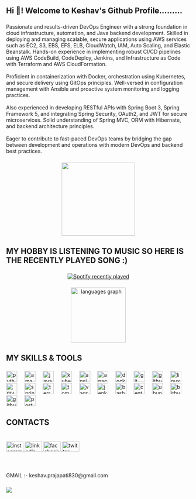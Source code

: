 <h2 align="left">Hi 👋! Welcome to Keshav's Github Profile.........</h2>

###

<p align="left">Passionate and results-driven DevOps Engineer with a strong foundation in cloud infrastructure, automation, and Java backend development. Skilled in deploying and managing scalable, secure applications using AWS services such as EC2, S3, EBS, EFS, ELB, CloudWatch, IAM, Auto Scaling, and Elastic Beanstalk. Hands-on experience in implementing robust CI/CD pipelines using AWS CodeBuild, CodeDeploy, Jenkins, and Infrastructure as Code with Terraform and AWS CloudFormation.<br><br>Proficient in containerization with Docker, orchestration using Kubernetes, and secure delivery using GitOps principles. Well-versed in configuration management with Ansible and proactive system monitoring and logging practices.<br><br>Also experienced in developing RESTful APIs with Spring Boot 3, Spring Framework 5, and integrating Spring Security, OAuth2, and JWT for secure microservices. Solid understanding of Spring MVC, ORM with Hibernate, and backend architecture principles.<br><br>Eager to contribute to fast-paced DevOps teams by bridging the gap between development and operations with modern DevOps and backend best practices.</p>

###

<div align="center">
  <img height="200" src="https://blogger.googleusercontent.com/img/b/R29vZ2xl/AVvXsEgVc9IYg6G2xQh2ODAJM0QEmp7Mvo2lvfA_sMhmUE8klbeBVfhJIzgK1Ilqj2rOozmjeDfd2rZ4aYaU7mQn88gVevbkCJZF_I1PDZbRLWo_eCrVe8ZTv5-G-PWC7eHiBDR1-CUgqiLFSGcHZI9ZDaq2GKKr2GNJgB9qWIPmot37wXG4NtZ8DW-wmsi8dg/w554-h229/DEVOPS.gif"  />
</div>

###

<h2 align="left">MY HOBBY IS LISTENING TO MUSIC SO HERE IS THE RECENTLY PLAYED SONG :)</h2>

###

<div align="center">
  <a href="https://open.spotify.com/user/31dwfjjrqyimswiv5yzmoahfpphq">
    <img src="https://spotify-recently-played-readme.vercel.app/api?user=31dwfjjrqyimswiv5yzmoahfpphq&count=1&unique=true" alt="Spotify recently played"  />
  </a>
</div>

###

<div align="center">
  <img src="https://github-readme-stats.vercel.app/api/top-langs?username=keshavp07-git&locale=en&hide_title=false&layout=compact&card_width=320&langs_count=5&theme=dracula&hide_border=false" height="150" alt="languages graph"  />
</div>

###

<h2 align="left">MY SKILLS & TOOLS</h2>

###

<div align="left">
  <img src="https://cdn.jsdelivr.net/gh/devicons/devicon/icons/python/python-original.svg" height="30" alt="python logo"  />
  <img width="12" />
  <img src="https://skillicons.dev/icons?i=aws" height="30" alt="amazonwebservices logo"  />
  <img width="12" />
  <img src="https://cdn.jsdelivr.net/gh/devicons/devicon/icons/java/java-original.svg" height="30" alt="java logo"  />
  <img width="12" />
  <img src="https://skillicons.dev/icons?i=kubernetes" height="30" alt="kubernetes logo"  />
  <img width="12" />
  <img src="https://cdn.jsdelivr.net/gh/devicons/devicon/icons/ansible/ansible-original.svg" height="30" alt="ansible logo"  />
  <img width="12" />
  <img src="https://cdn.jsdelivr.net/gh/devicons/devicon/icons/apache/apache-original.svg" height="30" alt="apache logo"  />
  <img width="12" />
  <img src="https://cdn.simpleicons.org/docker/2496ED" height="30" alt="docker logo"  />
  <img width="12" />
  <img src="https://cdn.jsdelivr.net/gh/devicons/devicon/icons/git/git-original.svg" height="30" alt="git logo"  />
  <img width="12" />
  <img src="https://skillicons.dev/icons?i=github" height="30" alt="github logo"  />
  <img width="12" />
  <img src="https://skillicons.dev/icons?i=linux" height="30" alt="linux logo"  />
  <img width="12" />
  <img src="https://cdn.simpleicons.org/mysql/4479A1" height="30" alt="mysql logo"  />
  <img width="12" />
  <img src="https://cdn.jsdelivr.net/gh/devicons/devicon/icons/spring/spring-original.svg" height="30" alt="spring logo"  />
  <img width="12" />
  <img src="https://cdn.simpleicons.org/terraform/7B42BC" height="30" alt="terraform logo"  />
  <img width="12" />
  <img src="https://cdn.jsdelivr.net/gh/devicons/devicon/icons/tomcat/tomcat-original.svg" height="30" alt="tomcat logo"  />
  <img width="12" />
  <img src="https://cdn.simpleicons.org/vagrant/1868F2" height="30" alt="vagrant logo"  />
  <img width="12" />
  <img src="https://skillicons.dev/icons?i=jenkins" height="30" alt="jenkins logo"  />
  <img width="12" />
  <img src="https://cdn.simpleicons.org/gnubash/4EAA25" height="30" alt="bash logo"  />
  <img width="12" />
  <img src="https://cdn.simpleicons.org/centos/262577" height="30" alt="centos logo"  />
  <img width="12" />
  <img src="https://cdn.simpleicons.org/ubuntu/E95420" height="30" alt="ubuntu logo"  />
  <img width="12" />
  <img src="https://cdn.simpleicons.org/bitbucket/0052CC" height="30" alt="bitbucket logo"  />
  <img width="12" />
  <img src="https://cdn.simpleicons.org/githubactions/2088FF" height="30" alt="githubactions logo"  />
  <img width="12" />
  <img src="https://cdn.simpleicons.org/postman/FF6C37" height="30" alt="postman logo"  />
</div>

###

<h2 align="left">CONTACTS</h2>

###

<br clear="both">

<div align="left">
  <a href="https://www.instagram.com/keshav07.ops/" target="_blank">
    <img src="https://raw.githubusercontent.com/maurodesouza/profile-readme-generator/master/src/assets/icons/social/instagram/default.svg" width="47" height="27" alt="instagram logo"  />
  </a>
  <a href="https://www.linkedin.com/in/keshav-prajapati-912bab168/" target="_blank">
    <img src="https://raw.githubusercontent.com/maurodesouza/profile-readme-generator/master/src/assets/icons/social/linkedin/default.svg" width="47" height="27" alt="linkedin logo"  />
  </a>
  <a href="https://www.facebook.com/keshav.prajapati.9484941" target="_blank">
    <img src="https://raw.githubusercontent.com/maurodesouza/profile-readme-generator/master/src/assets/icons/social/facebook/default.svg" width="47" height="27" alt="facebook logo"  />
  </a>
  <a href="https://x.com/keshav_p07" target="_blank">
    <img src="https://raw.githubusercontent.com/maurodesouza/profile-readme-generator/master/src/assets/icons/social/twitter/default.svg" width="47" height="27" alt="twitter logo"  />
  </a>
</div>

###

<br clear="both">

<p align="left">GMAIL :- keshav.prajapati830@gmail.com</p>

###

<img align="left" src="https://visitor-badge.laobi.icu/badge?page_id=keshavp07-git.keshavp07-git&left_color=green&right_color=blue"  />

###

<br clear="both">

###
